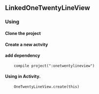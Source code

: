 ## LinkedOneTwentyLineView

### Using

#### Clone the project

#### Create a new actvity

#### add dependency

```
    compile project(":onetwentylineview")
```

#### Using in Activity.

```
    OneTwentyLineView.create(this)
```